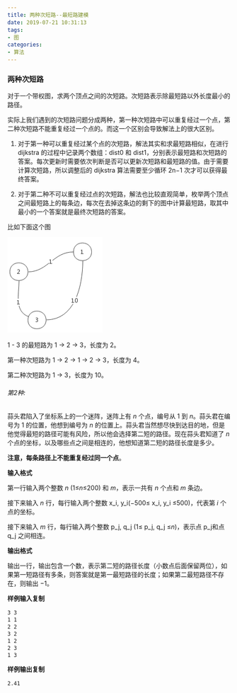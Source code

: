 ```yaml
---
title: 两种次短路--最短路建模
date: 2019-07-21 10:31:13
tags:
- 图
categories:
- 算法
---
```


### 两种次短路

对于一个带权图，求两个顶点之间的次短路。次短路表示除最短路以外长度最小的路径。

实际上我们遇到的次短路问题分成两种，第一种次短路中可以重复经过一个点，第二种次短路不能重复经过一个点的。而这一个区别会导致解法上的很大区别。

1. 对于第一种可以重复经过某个点的次短路，解法其实和求最短路相似，在进行 dijkstra 的过程中记录两个数组：dist0 和 dist1，分别表示最短路和次短路的答案。每次更新时需要依次判断是否可以更新次短路和最短路的值。由于需要计算次短路，所以调整后的 dijkstra 算法需要至少循环 2n−1 次才可以获得最终答案。

2. 对于第二种不可以重复经过点的次短路，解法也比较直观简单，枚举两个顶点之间最短路上的每条边，每次在去掉这条边的剩下的图中计算最短路，取其中最小的一个答案就是最终次短路的答案。

比如下面这个图

 ![](https://raw.githubusercontent.com/zhanyeye/Figure-bed/img/img/20190728104647.png)

1 - 3 的最短路为 1 -> 2 -> 3，长度为 2。

第一种次短路为 1 -> 2 -> 1 -> 2 -> 3，长度为 4。

第二种次短路为 1 -> 3，长度为 10。













###### 第2种:

蒜头君陷入了坐标系上的一个迷阵，迷阵上有 *n* 个点，编号从 1 到 *n*。蒜头君在编号为 1 的位置，他想到编号为 *n* 的位置上。蒜头君当然想尽快到达目的地，但是他觉得最短的路径可能有风险，所以他会选择第二短的路径。现在蒜头君知道了 *n* 个点的坐标，以及哪些点之间是相连的，他想知道第二短的路径长度是多少。

**注意，每条路径上不能重复经过同一个点**。

**输入格式**

第一行输入两个整数 *n* (1≤*n*≤200) 和 *m*，表示一共有 *n* 个点和 *m* 条边。

接下来输入 *n* 行，每行输入两个整数 x_i, y_i(−500≤ x_i, y_i ≤500)，代表第 *i* 个点的坐标。

接下来输入 *m* 行，每行输入两个整数 p_j, q_j (1≤ p_j, q_j ≤*n*)，表示点 p_j和点 q_j 之间相连。

**输出格式**

输出一行，输出包含一个数，表示第二短的路径长度（小数点后面保留两位），如果第一短路径有多条，则答案就是第一最短路径的长度；如果第二最短路径不存在，则输出 −1。

**样例输入复制**

```
3 3
1 1
2 2
3 2
1 2
2 3
1 3
```

**样例输出复制**

```
2.41
```